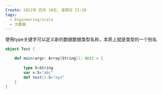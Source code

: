 ```yaml
---
Create: 2022年 四月 10日, 星期日 21:28
tags: 
  - Engineering/scala
  - 大数据
---
```



使用type关键字可以定义新的数据数据类型名称，本质上就是类型的一个别名

```scala
object Test {

    def main(args: Array[String]): Unit = {
        
        type S=String
        var v:S="abc"
        def test():S="xyz"
    }
}
```





